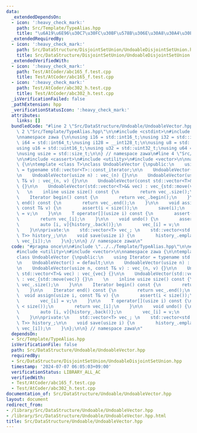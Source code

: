 ```yaml
---
data:
  _extendedDependsOn:
  - icon: ':heavy_check_mark:'
    path: Src/Template/TypeAlias.hpp
    title: "\u6A19\u6E96\u30C7\u30FC\u30BF\u578B\u306E\u30A8\u30A4\u30EA\u30A2\u30B9"
  _extendedRequiredBy:
  - icon: ':heavy_check_mark:'
    path: Src/DataStructure/DisjointSetUnion/UndoableDisjointSetUnion.hpp
    title: Src/DataStructure/DisjointSetUnion/UndoableDisjointSetUnion.hpp
  _extendedVerifiedWith:
  - icon: ':heavy_check_mark:'
    path: Test/AtCoder/abc165_f.test.cpp
    title: Test/AtCoder/abc165_f.test.cpp
  - icon: ':heavy_check_mark:'
    path: Test/AtCoder/abc302_h.test.cpp
    title: Test/AtCoder/abc302_h.test.cpp
  _isVerificationFailed: false
  _pathExtension: hpp
  _verificationStatusIcon: ':heavy_check_mark:'
  attributes:
    links: []
  bundledCode: "#line 2 \"Src/DataStructure/Undoable/UndoableVector.hpp\"\n\n#line\
    \ 2 \"Src/Template/TypeAlias.hpp\"\n\n#include <cstdint>\n#include <cstddef>\n\
    \nnamespace zawa {\n\nusing i16 = std::int16_t;\nusing i32 = std::int32_t;\nusing\
    \ i64 = std::int64_t;\nusing i128 = __int128_t;\n\nusing u8 = std::uint8_t;\n\
    using u16 = std::uint16_t;\nusing u32 = std::uint32_t;\nusing u64 = std::uint64_t;\n\
    \nusing usize = std::size_t;\n\n} // namespace zawa\n#line 4 \"Src/DataStructure/Undoable/UndoableVector.hpp\"\
    \n\n#include <cassert>\n#include <utility>\n#include <vector>\n\nnamespace zawa\
    \ {\n\ntemplate <class T>\nclass UndoableVector {\npublic:\n    using Iterator\
    \ = typename std::vector<T>::const_iterator;\n\n    UndoableVector() = default;\n\
    \n    UndoableVector(usize n) : vec_(n) {}\n\n    UndoableVector(usize n, const\
    \ T& v) : vec_(n, v) {}\n\n    UndoableVector(const std::vector<T>& vec) : vec_{vec}\
    \ {}\n\n    UndoableVector(std::vector<T>&& vec) : vec_{std::move(vec)} {}\n \
    \   \n    inline usize size() const {\n        return vec_.size();\n    }\n\n\
    \    Iterator begin() const {\n        return vec_.begin();\n    }\n\n    Iterator\
    \ end() const {\n        return vec_.end();\n    }\n\n    void assign(usize i,\
    \ const T& v) {\n        assert(i < size());\n        save(i);\n        vec_[i]\
    \ = v;\n    }\n\n    T operator[](usize i) const {\n        assert(i < size());\n\
    \        return vec_[i];\n    }\n\n    void undo() {\n        assert(history_.size());\n\
    \        auto [i, v]{history_.back()};\n        vec_[i] = v;\n        history_.pop_back();\n\
    \    }\n\nprivate:\n    std::vector<T> vec_; \n    std::vector<std::pair<usize,\
    \ T>> history_;\n\n    void save(usize i) {\n        history_.emplace_back(i,\
    \ vec_[i]);\n    }\n};\n\n} // namespace zawa\n"
  code: "#pragma once\n\n#include \"../../Template/TypeAlias.hpp\"\n\n#include <cassert>\n\
    #include <utility>\n#include <vector>\n\nnamespace zawa {\n\ntemplate <class T>\n\
    class UndoableVector {\npublic:\n    using Iterator = typename std::vector<T>::const_iterator;\n\
    \n    UndoableVector() = default;\n\n    UndoableVector(usize n) : vec_(n) {}\n\
    \n    UndoableVector(usize n, const T& v) : vec_(n, v) {}\n\n    UndoableVector(const\
    \ std::vector<T>& vec) : vec_{vec} {}\n\n    UndoableVector(std::vector<T>&& vec)\
    \ : vec_{std::move(vec)} {}\n    \n    inline usize size() const {\n        return\
    \ vec_.size();\n    }\n\n    Iterator begin() const {\n        return vec_.begin();\n\
    \    }\n\n    Iterator end() const {\n        return vec_.end();\n    }\n\n  \
    \  void assign(usize i, const T& v) {\n        assert(i < size());\n        save(i);\n\
    \        vec_[i] = v;\n    }\n\n    T operator[](usize i) const {\n        assert(i\
    \ < size());\n        return vec_[i];\n    }\n\n    void undo() {\n        assert(history_.size());\n\
    \        auto [i, v]{history_.back()};\n        vec_[i] = v;\n        history_.pop_back();\n\
    \    }\n\nprivate:\n    std::vector<T> vec_; \n    std::vector<std::pair<usize,\
    \ T>> history_;\n\n    void save(usize i) {\n        history_.emplace_back(i,\
    \ vec_[i]);\n    }\n};\n\n} // namespace zawa\n"
  dependsOn:
  - Src/Template/TypeAlias.hpp
  isVerificationFile: false
  path: Src/DataStructure/Undoable/UndoableVector.hpp
  requiredBy:
  - Src/DataStructure/DisjointSetUnion/UndoableDisjointSetUnion.hpp
  timestamp: '2024-07-07 06:05:03+09:00'
  verificationStatus: LIBRARY_ALL_AC
  verifiedWith:
  - Test/AtCoder/abc165_f.test.cpp
  - Test/AtCoder/abc302_h.test.cpp
documentation_of: Src/DataStructure/Undoable/UndoableVector.hpp
layout: document
redirect_from:
- /library/Src/DataStructure/Undoable/UndoableVector.hpp
- /library/Src/DataStructure/Undoable/UndoableVector.hpp.html
title: Src/DataStructure/Undoable/UndoableVector.hpp
---
```

